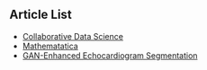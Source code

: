 ## Article List

- [Collaborative Data Science](/jh)
- [Mathematatica](/math)
- [GAN-Enhanced Echocardiogram Segmentation](/assets/files/echo-gan-final.pdf)

